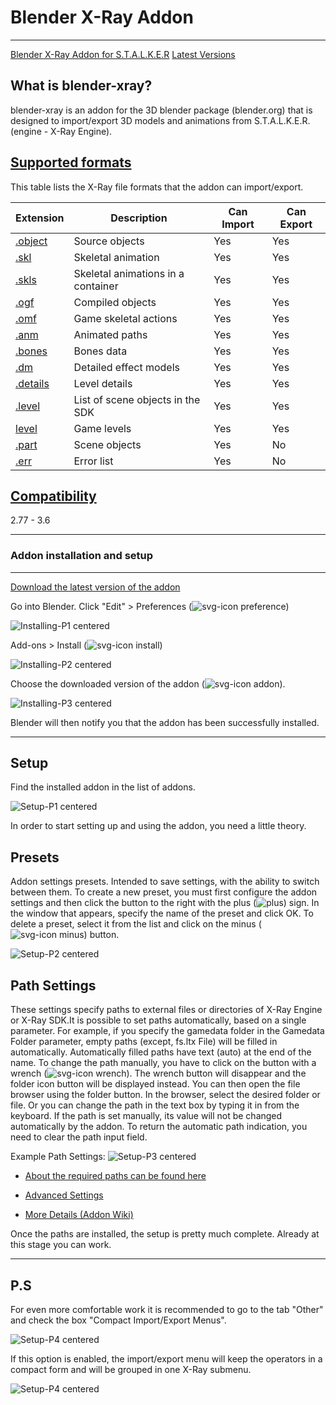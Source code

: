# Blender X-Ray Addon

___

[Blender X-Ray Addon for S.T.A.L.K.E.R](https://github.com/PavelBlend/blender-xray)
[Latest Versions](https://github.com/PavelBlend/blender-xray/releases)

## What is blender-xray?

blender-xray is an addon for the 3D blender package (blender.org) that is designed to import/export 3D models and animations from S.T.A.L.K.E.R. (engine - X-Ray Engine).

## [Supported formats](https://github.com/PavelBlend/blender-xray/wiki#supported-formats)

This table lists the X-Ray file formats that the addon can import/export.

| Extension | Description | Can Import | Can Export |
|---|---|---|---|
| [.object](../../main-folders-and-files/file-formats/models/object.md) | Source objects | Yes | Yes |
| [.skl](../../main-folders-and-files/file-formats/animations/skl-skls.md) | Skeletal animation | Yes | Yes |
| [.skls](../../main-folders-and-files/file-formats/animations/skl-skls.md) | Skeletal animations in a container | Yes | Yes |
| [.ogf](../../main-folders-and-files/file-formats/models/ogf.md) | Compiled objects | Yes | Yes |
| [.omf](../../main-folders-and-files/file-formats/animations/omf.md) | Game skeletal actions | Yes | Yes |
| [.anm](../../main-folders-and-files/file-formats/animations/anm.md) | Animated paths | Yes | Yes |
| [.bones](../../main-folders-and-files/file-formats/models/bones.md) | Bones data | Yes | Yes |
| [.dm](../../main-folders-and-files/file-formats/models/dm.md) | Detailed effect models | Yes | Yes |
| [.details](../../main-folders-and-files/file-formats/game-levels/details.md) | Level details | Yes | Yes |
| [.level](../../main-folders-and-files/file-formats/game-levels/dot-level.md) | List of scene objects in the SDK | Yes | Yes |
| [level](../../main-folders-and-files/file-formats/game-levels/level.md) | Game levels | Yes | Yes |
| [.part](../../main-folders-and-files/file-formats/game-levels/part.md) | Scene objects | Yes  | No |
| [.err](../../main-folders-and-files/file-formats/game-levels/err.md) | Error list | Yes  | No |

## [Compatibility](https://github.com/PavelBlend/blender-xray/wiki#supported-blender-versions)

2.77 - 3.6

___

### Addon installation and setup

___

[Download the latest version of the addon](https://github.com/PavelBlend/blender-xray/releases)

Go into Blender. Click "Edit" > Preferences (![svg-icon preference](images/blender-images-icons/preference-icon.svg))

![Installing-P1 centered](images/0.png)

Add-ons > Install (![svg-icon install](images/blender-images-icons/install-icon.svg))

![Installing-P2 centered](images/1.png)

Choose the downloaded version of the addon (![svg-icon addon](images/blender-images-icons/addon-icon.svg)).

![Installing-P3 centered](images/2.png)

Blender will then notify you that the addon has been successfully installed.

___

## Setup

Find the installed addon in the list of addons.

![Setup-P1 centered](images/3.png)

In order to start setting up and using the addon, you need a little theory.

## Presets

Addon settings presets. Intended to save settings, with the ability to switch between them. To create a new preset, you must first configure the addon settings and then click the button to the right with the plus (![plus](images/blender-images-icons/plus.svg)) sign. In the window that appears, specify the name of the preset and click OK. To delete a preset, select it from the list and click on the minus (![svg-icon minus](images/blender-images-icons/minus.svg)) button.

![Setup-P2 centered](images/4.png)

## Path Settings

These settings specify paths to external files or directories of X-Ray Engine or X-Ray SDK.It is possible to set paths automatically, based on a single parameter. For example, if you specify the gamedata folder in the Gamedata Folder parameter, empty paths (except, fs.ltx File) will be filled in automatically. Automatically filled paths have text (auto) at the end of the name. To change the path manually, you have to click on the button with a wrench (![svg-icon wrench](images/blender-images-icons/wrench.svg)). The wrench button will disappear and the folder icon button will be displayed instead. You can then open the file browser using the folder button. In the browser, select the desired folder or file. Or you can change the path in the text box by typing it in from the keyboard. If the path is set manually, its value will not be changed automatically by the addon. To return the automatic path indication, you need to clear the path input field.

Example Path Settings:
![Setup-P3 centered](images/5.png)

- [About the required paths can be found here](../blender/addon-settings-options/pathes.md)

- [Advanced Settings](addon-settings-options/index.html)

- [More Details (Addon Wiki)](https://github.com/PavelBlend/blender-xray/wiki/Preferences#paths-settings)

Once the paths are installed, the setup is pretty much complete. Already at this stage you can work.

___

## P.S

For even more comfortable work it is recommended to go to the tab "Other" and check the box "Compact Import/Export Menus".

![Setup-P4 centered](images/6.png)

If this option is enabled, the import/export menu will keep the operators in a compact form and will be grouped in one X-Ray submenu.

![Setup-P4 centered](images/7.png)
